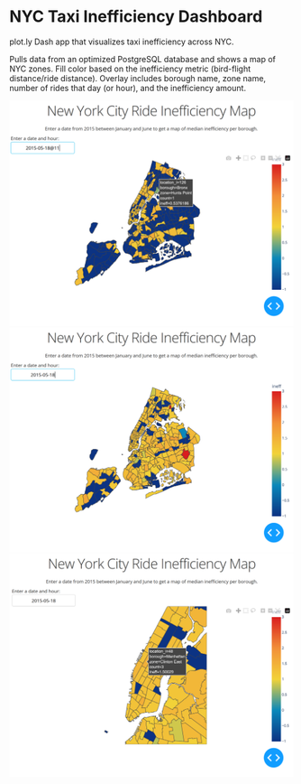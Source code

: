 # NYC Taxi Inefficiency Dashboard
plot.ly Dash app that visualizes taxi inefficiency across NYC.

Pulls data from an optimized PostgreSQL database and shows a map of NYC zones. Fill color based on the inefficiency metric (bird-flight distance/ride distance). Overlay includes borough name, zone name, number of rides that day (or hour), and the inefficiency amount.

![Preview of app. Hourly aggregation supported.](/screenshots/1.png?raw=true "Optional Title")
![Alternate preview.](/screenshots/2.png?raw=true "Optional Title")
![Overlay showcase](/screenshots/3.png?raw=true "Optional Title")
